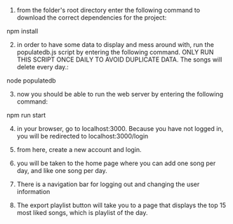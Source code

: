 1. from the folder's root directory enter the following command to download the correct dependencies for the project:

  npm install

2. in order to have some data to display and mess around with, run the populatedb.js script by entering the following command. ONLY RUN THIS SCRIPT ONCE DAILY TO AVOID DUPLICATE DATA. The songs will delete every day.:

  node populatedb

3. now you should be able to run the web server by entering the following command:

  npm run start

4. in your browser, go to localhost:3000. Because you have not logged in, you will be redirected to localhost:3000/login

5. from here, create a new account and login.

6. you will be taken to the home page where you can add one song per day, and like one song per day. 

7. There is a navigation bar for logging out and changing the user information
8. The export playlist button will take you to a page that displays the top 15 most liked songs, which is playlist of the day.
